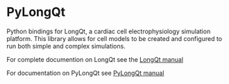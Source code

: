 # PyLongQt
Python bindings for LongQt, a cardiac cell electrophysiology simulation platform. 
This library allows for cell models to be created and configured to run both simple 
and complex simulations.

For complete documention on LongQt see the [LongQt manual](http://longqt.readthedocs.io)

For documentation on PyLongQt see [PyLongQt manual](https://hundlab.github.io/PyLongQt)


